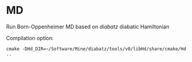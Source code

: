 # MD
Run Born-Oppenheimer MD based on *diabatz* diabatic Hamiltonian

Compilation option:
```
cmake -DHd_DIR=~/Software/Mine/diabatz/tools/v0/libHd/share/cmake/Hd ..
```
